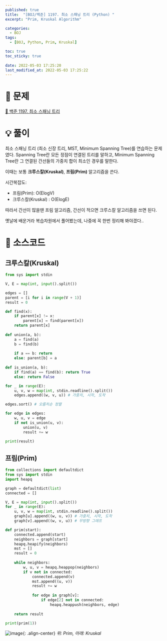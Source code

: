```yaml
---
published: true
title:  "[BOJ/백준] 1197. 최소 스패닝 트리 (Python) "
excerpt: "Prim, Kruskal Algorithm"

categories:
  - BOJ
tags:
  - [BOJ, Python, Prim, Kruskal]

toc: true
toc_sticky: true
 
date: 2022-05-03 17:25:20
last_modified_at: 2022-05-03 17:25:22
---
```

# 🔎 문제
[🔗 백준 1197. 최소 스패닝 트리](https://www.acmicpc.net/problem/1197)

# 💡 풀이

최소 스패닝 트리 (최소 신장 트리, MST, Minimum Spanning Tree)를 연습하는 문제였다. Spanning Tree란 모든 정점이 연결된 트리를 말하고, Minimum Spanning Tree란 그 연결된 간선들의 가중치 합이 최소인 경우를 말한다.

이때는 보통 **크루스칼(Kruskal)**, **프림(Prim)** 알고리즘을 쓴다.

시간복잡도:
- 프림(Prim): O(ElogV)
- 크루스칼(Kruskal) : O(ElogE)

따라서 간선이 많을땐 프림 알고리즘, 간선이 적으면 크루스칼 알고리즘을 쓰면 된다.

옛날에 배운거라 복습차원에서 풀어봤는데, 나중에 꼭 한번 정리해 봐야겠다..


# 📃 소스코드

## 크루스칼(Kruskal)
```python
from sys import stdin

V, E = map(int, input().split())

edges = []
parent = [i for i in range(V + 1)]
result = 0

def find(x):
    if parent[x] != x:
        parent[x] = find(parent[x])
    return parent[x]
    
def union(a, b):
    a = find(a)
    b = find(b)
    
    if a == b: return
    else: parent[b] = a
    
def is_union(a, b):
    if find(a) == find(b): return True
    else: return False

for _ in range(E):
    u, v, w = map(int, stdin.readline().split())
    edges.append((w, v, u)) # 가중치, 시작, 도착

edges.sort() # 오름차순 정렬

for edge in edges:
    w, u, v = edge
    if not is_union(u, v):
        union(u, v)
        result += w

print(result)
```

## 프림(Prim)
```python
from collections import defaultdict
from sys import stdin
import heapq

graph = defaultdict(list)
connected = []

V, E = map(int, input().split())
for _ in range(E):
    u, v, w = map(int, stdin.readline().split())
    graph[u].append((w, u, v)) # 가중치, 시작, 도착
    graph[v].append((w, v, u)) # 무방향 그래프

def prim(start):
    connected.append(start)
    neighbors = graph[start]
    heapq.heapify(neighbors)
    mst = []
    result = 0
    
    while neighbors:
        w, u, v = heapq.heappop(neighbors)
        if v not in connected:
            connected.append(v)
            mst.append((u, v))
            result += w
            
            for edge in graph[v]:
                if edge[2] not in connected:
                    heapq.heappush(neighbors, edge)
                    
    return result

print(prim(1))
```
![image](https://user-images.githubusercontent.com/67352902/166424675-41921b9a-a92a-4d3b-a1ec-edd21bb65f99.png){: .align-center}
*위: Prim, 아래: Kruskal*
<br>
